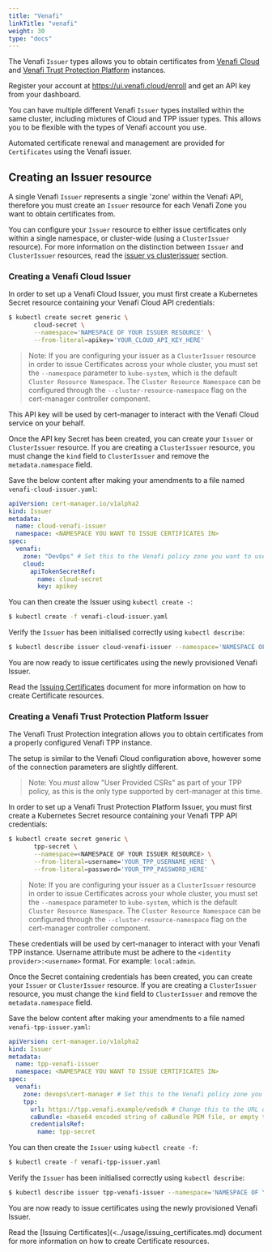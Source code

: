```yaml
---
title: "Venafi"
linkTitle: "venafi"
weight: 30
type: "docs"
---
```


The Venafi `Issuer` types allows you to obtain certificates from [Venafi
Cloud](https://pki.venafi.com/venafi-cloud) and [Venafi Trust Protection
Platform](https://venafi.com) instances.

Register your account at https://ui.venafi.cloud/enroll and get an API key from
your dashboard.

You can have multiple different Venafi `Issuer` types installed within the same
cluster, including mixtures of Cloud and TPP issuer types. This allows you to be
flexible with the types of Venafi account you use.

Automated certificate renewal and management are provided for `Certificates`
using the Venafi issuer.

## Creating an Issuer resource

A single Venafi `Issuer` represents a single 'zone' within the Venafi API,
therefore you must create an `Issuer` resource for each Venafi Zone you want to
obtain certificates from.

You can configure your `Issuer` resource to either issue certificates only
within a single namespace, or cluster-wide (using a `ClusterIssuer` resource).
For more information on the distinction between `Issuer` and `ClusterIssuer`
resources, read the [issuer vs
clusterissuer](../concepts/issuers/clusterissuer_vs_issuer.md) section.

### Creating a Venafi Cloud Issuer

In order to set up a Venafi Cloud Issuer, you must first create a Kubernetes
Secret resource containing your Venafi Cloud API credentials:

```bash
$ kubectl create secret generic \
       cloud-secret \
       --namespace='NAMESPACE OF YOUR ISSUER RESOURCE' \
       --from-literal=apikey='YOUR_CLOUD_API_KEY_HERE'
```

> Note: If you are configuring your issuer as a `ClusterIssuer` resource in
> order to issue Certificates across your whole cluster, you must set the
> `--namespace` parameter to `kube-system`, which is the default `Cluster
> Resource Namespace`. The `Cluster Resource Namespace` can be configured
> through the `--cluster-resource-namespace` flag on the cert-manager controller
> component.

This API key will be used by cert-manager to interact with the Venafi Cloud
service on your behalf.

Once the API key Secret has been created, you can create your `Issuer` or
`ClusterIssuer` resource. If you are creating a `ClusterIssuer` resource, you
must change the `kind` field to `ClusterIssuer` and remove the
`metadata.namespace` field.

Save the below content after making your amendments to a file named
`venafi-cloud-issuer.yaml`:

```yaml
apiVersion: cert-manager.io/v1alpha2
kind: Issuer
metadata:
  name: cloud-venafi-issuer
  namespace: <NAMESPACE YOU WANT TO ISSUE CERTIFICATES IN>
spec:
  venafi:
    zone: "DevOps" # Set this to the Venafi policy zone you want to use
    cloud:
      apiTokenSecretRef:
        name: cloud-secret
        key: apikey
```

You can then create the Issuer using `kubectl create -`:

```bash
$ kubectl create -f venafi-cloud-issuer.yaml
```

Verify the `Issuer` has been initialised correctly using `kubectl describe`:

```bash
$ kubectl describe issuer cloud-venafi-issuer --namespace='NAMESPACE OF YOUR ISSUER RESOURCE'
```

You are now ready to issue certificates using the newly provisioned Venafi
Issuer.

Read the [Issuing Certificates](../usage/issuer_certificates.md) document for
more information on how to create Certificate resources.


### Creating a Venafi Trust Protection Platform Issuer

The Venafi Trust Protection integration allows you to obtain certificates from
a properly configured Venafi TPP instance.

The setup is similar to the Venafi Cloud configuration above, however some of
the connection parameters are slightly different.

> Note: You *must* allow "User Provided CSRs" as part of your TPP policy, as
> this is the only type supported by cert-manager at this time.

In order to set up a Venafi Trust Protection Platform Issuer, you must first
create a Kubernetes Secret resource containing your Venafi TPP API credentials:

```bash
$ kubectl create secret generic \
       tpp-secret \
       --namespace=<NAMESPACE OF YOUR ISSUER RESOURCE> \
       --from-literal=username='YOUR_TPP_USERNAME_HERE' \
       --from-literal=password='YOUR_TPP_PASSWORD_HERE'
```

> Note: If you are configuring your issuer as a `ClusterIssuer` resource in
> order to issue Certificates across your whole cluster, you must set the
> `--namespace` parameter to `kube-system`, which is the default `Cluster
> Resource Namespace`. The `Cluster Resource Namespace` can be configured
> through the `--cluster-resource-namespace` flag on the cert-manager controller
> component.

These credentials will be used by cert-manager to interact with your Venafi TPP
instance. Username attribute must be adhere to the `<identity
provider>:<username>` format.  For example: `local:admin`.

Once the Secret containing credentials has been created, you can create your
`Issuer` or `ClusterIssuer` resource. If you are creating a `ClusterIssuer`
resource, you must change the `kind` field to `ClusterIssuer` and remove the
`metadata.namespace` field.

Save the below content after making your amendments to a file named
`venafi-tpp-issuer.yaml`:

```yaml
apiVersion: cert-manager.io/v1alpha2
kind: Issuer
metadata:
  name: tpp-venafi-issuer
  namespace: <NAMESPACE YOU WANT TO ISSUE CERTIFICATES IN>
spec:
  venafi:
    zone: devops\cert-manager # Set this to the Venafi policy zone you want to use
    tpp:
      url: https://tpp.venafi.example/vedsdk # Change this to the URL of your TPP instance
      caBundle: <base64 encoded string of caBundle PEM file, or empty to use system root CAs>
      credentialsRef:
        name: tpp-secret
```

You can then create the `Issuer` using `kubectl create -f`:

```bash
$ kubectl create -f venafi-tpp-issuer.yaml
```

Verify the `Issuer` has been initialised correctly using `kubectl describe`:

```bash
$ kubectl describe issuer tpp-venafi-issuer --namespace='NAMESPACE OF YOUR ISSUER RESOURCE'
```

You are now ready to issue certificates using the newly provisioned Venafi
Issuer.

Read the [Issuing Certificates](<../usage/issuing_certificates.md) document for
more information on how to create Certificate resources.
